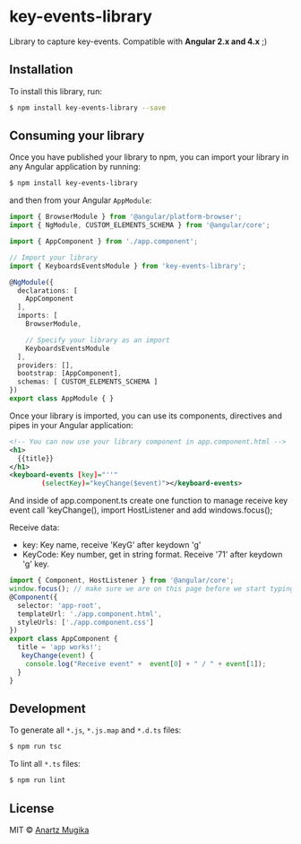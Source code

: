 # key-events-library

Library to capture key-events. Compatible with **Angular 2.x and 4.x** ;)

## Installation

To install this library, run:

```bash
$ npm install key-events-library --save
```

## Consuming your library

Once you have published your library to npm, you can import your library in any Angular application by running:

```bash
$ npm install key-events-library
```

and then from your Angular `AppModule`:

```typescript
import { BrowserModule } from '@angular/platform-browser';
import { NgModule, CUSTOM_ELEMENTS_SCHEMA } from '@angular/core';

import { AppComponent } from './app.component';

// Import your library
import { KeyboardsEventsModule } from 'key-events-library';

@NgModule({
  declarations: [
    AppComponent
  ],
  imports: [
    BrowserModule,

    // Specify your library as an import
    KeyboardsEventsModule
  ],
  providers: [],
  bootstrap: [AppComponent],
  schemas: [ CUSTOM_ELEMENTS_SCHEMA ]
})
export class AppModule { }
```

Once your library is imported, you can use its components, directives and pipes in your Angular application:

```xml
<!-- You can now use your library component in app.component.html -->
<h1>
  {{title}}
</h1>
<keyboard-events [key]="''"
        (selectKey)="keyChange($event)"></keyboard-events>
```
And inside of app.component.ts create one function to manage receive key event call 'keyChange(), import HostListener and add windows.focus();

Receive data:

* key: Key name, receive 'KeyG' after keydown 'g'
* KeyCode: Key number, get in string format. Receive '71' after keydown 'g' key.
```ts
import { Component, HostListener } from '@angular/core';
window.focus(); // make sure we are on this page before we start typing
@Component({
  selector: 'app-root',
  templateUrl: './app.component.html',
  styleUrls: ['./app.component.css']
})
export class AppComponent {
  title = 'app works!';
   keyChange(event) {
    console.log("Receive event" +  event[0] + " / " + event[1]);
  }
}
```

## Development

To generate all `*.js`, `*.js.map` and `*.d.ts` files:

```bash
$ npm run tsc
```

To lint all `*.ts` files:

```bash
$ npm run lint
```

## License

MIT © [Anartz Mugika](mailto:mugan86@gmail.com)
